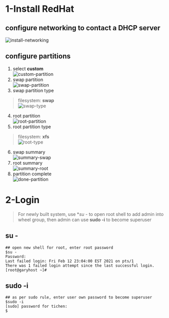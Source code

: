# 1-Install RedHat

## configure networking to contact a DHCP server
![install-networking](pics/install-networking.png)

## configure partitions
1. select **custom**   
![custom-partition](pics/custom-partition.png)
2. swap partition  
![swap-partition](pics/swap-partition.png)
3. swap partition type  
> filesystem: **swap**  
![swap-type](pics/swap-type.png)
4. root partition  
![root-partition](pics/root-partition.png)
5. root partition type  
> filesystem: **xfs**  
![root-type](pics/root-type.png)
6. swap summary  
![summary-swap](pics/summary-swap.png)
7. root summary  
![summary-root](pics/summary-root.png)
8. partition complete  
![done-partition](pics/done-partition.png)

# 2-Login
> For newly built system, use **su -* to open root shell to add admin into wheel group, then admin can use **sudo -i** to become superuser
## su -
```
## open new shell for root, enter root password
$su -
Password: 
Last failed login: Fri Feb 12 23:04:00 EST 2021 on pts/1
There was 1 failed login attempt since the last successful login.
[root@garyhost ~]# 

```
## sudo -i
```
## as per sudo rule, enter user own password to become superuser
$sudo -i
[sudo] password for tichen: 
$
```
